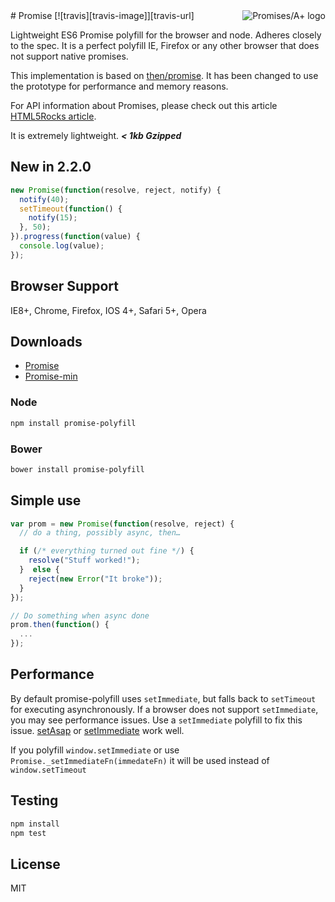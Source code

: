 <a href="http://promises-aplus.github.com/promises-spec">
    <img src="http://promises-aplus.github.com/promises-spec/assets/logo-small.png"
         align="right" alt="Promises/A+ logo" />
</a>
# Promise
[![travis][travis-image]][travis-url]

[travis-image]: https://img.shields.io/travis/taylorhakes/promise-polyfill.svg?style=flat
[travis-url]: https://travis-ci.org/taylorhakes/promise-polyfill


Lightweight ES6 Promise polyfill for the browser and node. Adheres closely to the spec. It is a perfect polyfill IE, Firefox or any other browser that does not support native promises.

This implementation is based on [then/promise](https://github.com/then/promise). It has been changed to use the prototype for performance and memory reasons.

For API information about Promises, please check out this article [HTML5Rocks article](http://www.html5rocks.com/en/tutorials/es6/promises/).

It is extremely lightweight. ***< 1kb Gzipped***

## New in 2.2.0
```js
new Promise(function(resolve, reject, notify) {
  notify(40);
  setTimeout(function() {
    notify(15);
  }, 50);
}).progress(function(value) {
  console.log(value);
});
```

## Browser Support
IE8+, Chrome, Firefox, IOS 4+, Safari 5+, Opera

## Downloads

- [Promise](https://raw.github.com/taylorhakes/promise-polyfill/master/Promise.js)
- [Promise-min](https://raw.github.com/taylorhakes/promise-polyfill/master/Promise.min.js)

### Node
```bash
npm install promise-polyfill
```
### Bower
```bash
bower install promise-polyfill
```

## Simple use
```js
var prom = new Promise(function(resolve, reject) {
  // do a thing, possibly async, then…

  if (/* everything turned out fine */) {
    resolve("Stuff worked!");
  }  else {
    reject(new Error("It broke"));
  }
});

// Do something when async done
prom.then(function() {
  ...
});
```
## Performance
By default promise-polyfill uses `setImmediate`, but falls back to `setTimeout` for executing asynchronously. If a browser does not support `setImmediate`, you may see performance issues.
Use a `setImmediate` polyfill to fix this issue. [setAsap](https://github.com/taylorhakes/setAsap) or [setImmediate](https://github.com/YuzuJS/setImmediate) work well.

If you polyfill `window.setImmediate` or use `Promise._setImmediateFn(immedateFn)` it will be used instead of `window.setTimeout`

## Testing
```bash
npm install
npm test
```

## License
MIT
